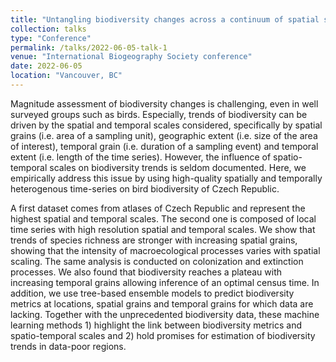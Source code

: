 ```yaml
---
title: "Untangling biodiversity changes across a continuum of spatial scales"
collection: talks
type: "Conference"
permalink: /talks/2022-06-05-talk-1
venue: "International Biogeography Society conference"
date: 2022-06-05
location: "Vancouver, BC"
---
```


Magnitude assessment of biodiversity changes is challenging, even in well surveyed groups such as birds. Especially, trends of biodiversity can be driven by the spatial and temporal scales considered, specifically by spatial grains (i.e. area of a sampling unit), geographic extent (i.e. size of the area of interest), temporal grain (i.e. duration of a sampling event) and temporal extent (i.e. length of the time series). However, the influence of spatio-temporal scales on biodiversity trends is seldom documented. Here, we empirically address this issue by using high-quality spatially and temporally heterogenous time-series on bird biodiversity of Czech Republic. 

A first dataset comes from atlases of Czech Republic and represent the highest spatial and temporal scales. The second one is composed of local time series with high resolution spatial and temporal scales. We show that trends of species richness are stronger with increasing spatial grains, showing that the intensity of macroecological processes varies with spatial scaling. The same analysis is conducted on colonization and extinction processes. We also found that biodiversity reaches a plateau with increasing temporal grains allowing inference of an optimal census time. In addition, we use tree-based ensemble models to predict biodiversity metrics at locations, spatial grains and temporal grains for which data are lacking. Together with the unprecedented biodiversity data, these machine learning methods 1) highlight the link between biodiversity metrics and spatio-temporal scales and 2) hold promises for estimation of biodiversity trends in data-poor regions.